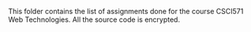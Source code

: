 This folder contains the list of assignments done for the course CSCI571 Web Technologies.
All the source code is encrypted.